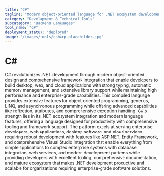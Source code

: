```yaml
---
title: "C#"
tagline: "Modern object-oriented language for .NET ecosystem development"
category: "Development & Technical Tools"
subcategory: "Backend Languages"
tool_name: "C#"
deployment_status: "deployed"
image: "/images/tools/csharp-placeholder.jpg"
---
```


# C#

C# revolutionizes .NET development through modern object-oriented design and comprehensive framework integration that enable developers to build desktop, web, and cloud applications with strong typing, automatic memory management, and extensive library support while maintaining high performance and enterprise-grade capabilities. This compiled language provides extensive features for object-oriented programming, generics, LINQ, and asynchronous programming while offering advanced capabilities like reflection, attributes, and comprehensive exception handling. C#'s strength lies in its .NET ecosystem integration and modern language features, offering a language designed for productivity with comprehensive tooling and framework support. The platform excels at serving enterprise developers, web applications, desktop software, and cloud services requiring robust development with features like ASP.NET, Entity Framework, and comprehensive Visual Studio integration that enable everything from simple applications to complex enterprise systems with database integration, web services, and modern development patterns while providing developers with excellent tooling, comprehensive documentation, and mature ecosystem that makes .NET development productive and scalable for organizations requiring enterprise-grade software solutions.